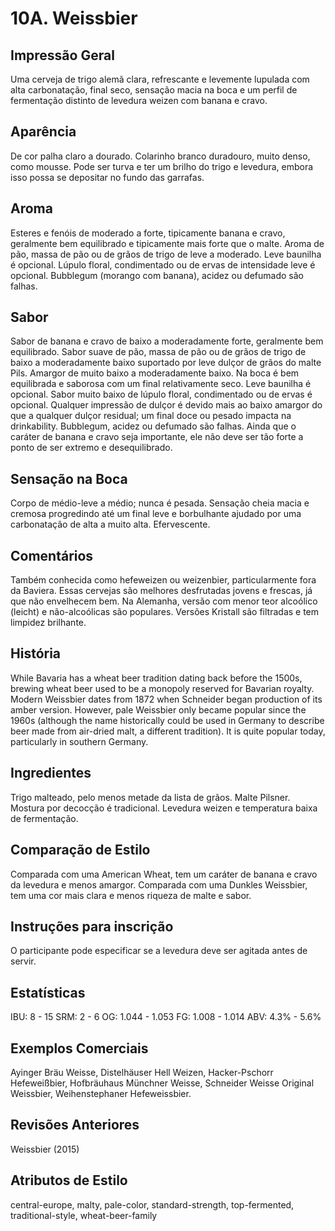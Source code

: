 # 10A. Weissbier

## Impressão Geral

Uma cerveja de trigo alemã clara, refrescante e levemente lupulada com alta carbonatação, final seco, sensação macia na boca e um perfil de fermentação distinto de levedura weizen com banana e cravo.

## Aparência

De cor palha claro a dourado. Colarinho branco duradouro, muito denso, como mousse. Pode ser turva e ter um brilho do trigo e levedura, embora isso possa se depositar no fundo das garrafas.

## Aroma

Esteres e fenóis de moderado a forte, tipicamente banana e cravo, geralmente bem equilibrado e tipicamente mais forte que o malte. Aroma de pão, massa de pão ou de grãos de trigo de leve a moderado. Leve baunilha é opcional. Lúpulo floral, condimentado ou de ervas de intensidade leve é opcional. Bubblegum (morango com banana), acidez ou defumado são falhas.

## Sabor

Sabor de banana e cravo de baixo a moderadamente forte, geralmente bem equilibrado. Sabor suave de pão, massa de pão ou de grãos de trigo de baixo a moderadamente baixo suportado por leve dulçor de grãos do malte Pils. Amargor de muito baixo a moderadamente baixo. Na boca é bem equilibrada e saborosa com um final relativamente seco. Leve baunilha é opcional. Sabor muito baixo de lúpulo floral, condimentado ou de ervas é opcional. Qualquer impressão de dulçor é devido mais ao baixo amargor do que a qualquer dulçor residual; um final doce ou pesado impacta na drinkability. Bubblegum, acidez ou defumado são falhas. Ainda que o caráter de banana e cravo seja importante, ele não deve ser tão forte a ponto de ser extremo e desequilibrado.

## Sensação na Boca

Corpo de médio-leve a médio; nunca é pesada. Sensação cheia macia e cremosa progredindo até um final leve e borbulhante ajudado por uma carbonatação de alta a muito alta. Efervescente.

## Comentários

Também conhecida como hefeweizen ou weizenbier, particularmente fora da Baviera. Essas cervejas são melhores desfrutadas jovens e frescas, já que não envelhecem bem. Na Alemanha, versão com menor teor alcoólico (leicht) e não-alcoólicas são populares. Versões Kristall são filtradas e tem limpidez brilhante.

## História

While Bavaria has a wheat beer tradition dating back before the 1500s, brewing wheat beer used to be a monopoly reserved for Bavarian royalty. Modern Weissbier dates from 1872 when Schneider began production of its amber version. However, pale Weissbier only became popular since the 1960s (although the name historically could be used in Germany to describe beer made from air-dried malt, a different tradition). It is quite popular today, particularly in southern Germany.

## Ingredientes

Trigo malteado, pelo menos metade da lista de grãos. Malte Pilsner. Mostura por decocção é tradicional. Levedura weizen e temperatura baixa de fermentação.

## Comparação de Estilo

Comparada com uma American Wheat, tem um caráter de banana e cravo da levedura e menos amargor. Comparada com uma Dunkles Weissbier, tem uma cor mais clara e menos riqueza de malte e sabor.

## Instruções para inscrição

O participante pode especificar se a levedura deve ser agitada antes de servir.

## Estatísticas

IBU: 8 - 15
SRM: 2 - 6
OG: 1.044 - 1.053
FG: 1.008 - 1.014
ABV: 4.3% - 5.6%

## Exemplos Comerciais

Ayinger Bräu Weisse, Distelhäuser Hell Weizen, Hacker-Pschorr Hefeweißbier, Hofbräuhaus Münchner Weisse, Schneider Weisse Original Weissbier, Weihenstephaner Hefeweissbier.

## Revisões Anteriores

Weissbier (2015)

## Atributos de Estilo

central-europe, malty, pale-color, standard-strength, top-fermented, traditional-style, wheat-beer-family